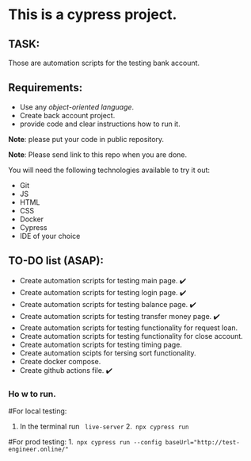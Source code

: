 # This is a cypress project. 

## TASK:
Those are automation scripts for the testing bank account.

## Requirements:
- Use any *object-oriented language*.
- Create back account project.
- provide code and clear instructions how to run it.

**Note**: please put your code in public repository.

**Note**: Please send link to this repo when you are done.

You will need the following technologies available to try it out:

* Git
* JS
* HTML
* CSS
* Docker
* Cypress
* IDE of your choice

## TO-DO list (ASAP):
- Create automation scripts for testing main page. :heavy_check_mark:
- Create automation scripts for testing login page. :heavy_check_mark:
- Create automation scripts for testing balance page. :heavy_check_mark:
- Create automation scripts for testing transfer money page. :heavy_check_mark:
- Create automation scripts for testing functionality for request loan.
- Create automation scripts for testing functionality for close account.
- Create automation scripts for testing timing page. 
- Create automation scipts for tersing sort functionality.
- Create docker compose.
- Create github actions file. :heavy_check_mark:
 
 
 ### Ho w to run.

#For local testing:

1. In the terminal run 
``` live-server```
2.``` npx cypress run```

#For prod testing:
1.``` npx cypress run --config baseUrl="http://test-engineer.online/"```



